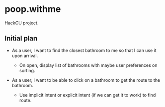 # poop.withme
HackCU project.

## Initial plan
* As a user, I want to find the closest bathroom to me so that I can use it upon arrival. 
     * On open, display list of bathrooms with maybe user preferences on sorting.

* As a user, I want to be able to click on a bathroom to get the route to the bathroom.
     * Use implicit intent or explicit intent (if we can get it to work) to find route.

